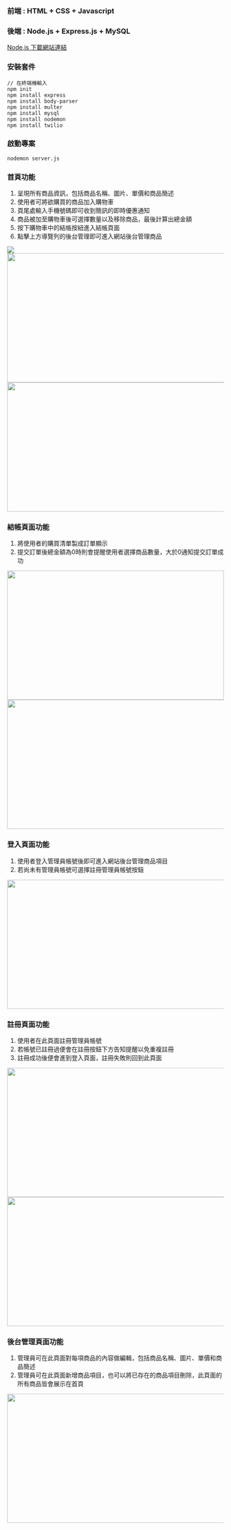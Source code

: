 ### 前端 : HTML + CSS + Javascript
### 後端 : Node.js + Express.js + MySQL

[Node.js 下載網站連結](https://nodejs.org/en/?source=post_page-----317beefdf182--------------------------------)

### 安裝套件
```
// 在終端機輸入
npm init
npm install express
npm install body-parser
npm install multer
npm install mysql
npm install nodemon
npm install twilio
```

### 啟動專案
```
nodemon server.js
```

### 首頁功能
1. 呈現所有商品資訊，包括商品名稱、圖片、單價和商品簡述
2. 使用者可將欲購買的商品加入購物車 
3. 頁尾處輸入手機號碼即可收到簡訊的即時優惠通知 
4. 商品被加至購物車後可選擇數量以及移除商品，最後計算出總金額
5. 按下購物車中的結帳按紐進入結帳頁面
6. 點擊上方導覽列的後台管理即可進入網站後台管理商品
<img src="./asset/HomePage.png"/>
<img src="./asset/HomePage_footer.png" width="600" height="300"/>
<img src="./asset/ShoppingCart.png" width="600" height="300"/>

### 結帳頁面功能
1. 將使用者的購買清單製成訂單顯示
2. 提交訂單後總金額為0時則會提醒使用者選擇商品數量，大於0通知提交訂單成功
<img src="./asset/Checkout.png" width="100%" height="300"/>
<img src="./asset/CheckoutOK.png" width="600" height="300"/>

### 登入頁面功能
1. 使用者登入管理員帳號後即可進入網站後台管理商品項目
2. 若尚未有管理員帳號可選擇註冊管理員帳號按鈕
<img src="./asset/LoginPage.png" width="600" height="300"/>

### 註冊頁面功能
1. 使用者在此頁面註冊管理員帳號
2. 若帳號已註冊過便會在註冊按鈕下方告知提醒以免重複註冊
3. 註冊成功後便會進到登入頁面，註冊失敗則回到此頁面
<img src="./asset/RegisterPage.png" width="600" height="300"/>
<img src="./asset/RegisterPage_failed.png" width="600" height="300"/>

### 後台管理頁面功能
1. 管理員可在此頁面對每項商品的內容做編輯，包括商品名稱、圖片、單價和商品簡述
2. 管理員可在此頁面新增商品項目，也可以將已存在的商品項目刪除，此頁面的所有商品皆會展示在首頁
<img src="./asset/AdminPage.png" width="600" height="300"/>